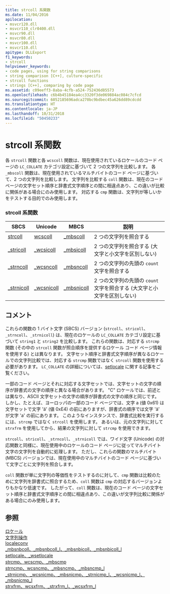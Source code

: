 ```yaml
---
title: strcoll 系関数
ms.date: 11/04/2016
apilocation:
- msvcr120.dll
- msvcr110_clr0400.dll
- msvcr90.dll
- msvcr80.dll
- msvcr100.dll
- msvcr110.dll
apitype: DLLExport
f1_keywords:
- strcoll
helpviewer_keywords:
- code pages, using for string comparisons
- string comparison [C++], culture-specific
- strcoll functions
- strings [C++], comparing by code page
ms.assetid: c09eeff3-8aba-4cfb-a524-752436d85573
ms.openlocfilehash: c6b4b45184ea4cc3320f3de069884ac084c7cfcd
ms.sourcegitcommit: 6052185696adca270bc9bdbec45a626dd89cdcdd
ms.translationtype: HT
ms.contentlocale: ja-JP
ms.lasthandoff: 10/31/2018
ms.locfileid: "50450233"
---
```

# <a name="strcoll-functions"></a>strcoll 系関数

各 `strcoll` 関数と各 `wcscoll` 関数は、現在使用されているロケールのコード ページの `LC_COLLATE` カテゴリ設定に基づいて 2 つの文字列を比較します。 各 `_mbscoll` 関数は、現在使用されているマルチバイトのコード ページに基づいて、2 つの文字列を比較します。 文字列を比較する `coll` 関数は、現在のコード ページの文字セット順序と辞書式文字順序との間に相違点あり、この違いが比較に関係がある場合にのみ使用します。 対応する `cmp` 関数は、文字列が等しいかをテストする目的でのみ使用します。

### <a name="strcoll-functions"></a>strcoll 系関数

|SBCS|Unicode|MBCS|説明|
|----------|-------------|----------|-----------------|
|[strcoll](../c-runtime-library/reference/strcoll-wcscoll-mbscoll-strcoll-l-wcscoll-l-mbscoll-l.md)|[wcscoll](../c-runtime-library/reference/strcoll-wcscoll-mbscoll-strcoll-l-wcscoll-l-mbscoll-l.md)|[_mbscoll](../c-runtime-library/reference/strcoll-wcscoll-mbscoll-strcoll-l-wcscoll-l-mbscoll-l.md)|2 つの文字列を照合する|
|[_stricoll](../c-runtime-library/reference/stricoll-wcsicoll-mbsicoll-stricoll-l-wcsicoll-l-mbsicoll-l.md)|[_wcsicoll](../c-runtime-library/reference/stricoll-wcsicoll-mbsicoll-stricoll-l-wcsicoll-l-mbsicoll-l.md)|[_mbsicoll](../c-runtime-library/reference/stricoll-wcsicoll-mbsicoll-stricoll-l-wcsicoll-l-mbsicoll-l.md)|2 つの文字列を照合する (大文字と小文字を区別しない)|
|[_strncoll](../c-runtime-library/reference/strncoll-wcsncoll-mbsncoll-strncoll-l-wcsncoll-l-mbsncoll-l.md)|[_wcsncoll](../c-runtime-library/reference/strncoll-wcsncoll-mbsncoll-strncoll-l-wcsncoll-l-mbsncoll-l.md)|[_mbsncoll](../c-runtime-library/reference/strncoll-wcsncoll-mbsncoll-strncoll-l-wcsncoll-l-mbsncoll-l.md)|2 つの文字列の先頭の `count` 文字を照合する|
|[_strnicoll](../c-runtime-library/reference/strnicoll-wcsnicoll-mbsnicoll-strnicoll-l-wcsnicoll-l-mbsnicoll-l.md)|[_wcsnicoll](../c-runtime-library/reference/strnicoll-wcsnicoll-mbsnicoll-strnicoll-l-wcsnicoll-l-mbsnicoll-l.md)|[_mbsnicoll](../c-runtime-library/reference/strnicoll-wcsnicoll-mbsnicoll-strnicoll-l-wcsnicoll-l-mbsnicoll-l.md)|2 つの文字列の先頭の `count` 文字を照合する (大文字と小文字を区別しない)|

## <a name="remarks"></a>コメント

これらの関数の 1 バイト文字 (SBCS) バージョン (`strcoll`、`stricoll`、`_strncoll`、`_strnicoll`) は、現在のロケールの `LC_COLLATE` カテゴリ設定に基づいて `string1` と `string2` を比較します。 これらの関数は、対応する `strcmp` 関数 (その中の `strcoll` 関数が照合順序を提供するロケール コード ページ情報を使用する) とは異なります。 文字セット順序と辞書式文字順序が異なるロケールでの文字列比較では、対応する `strcmp` 関数ではなく `strcoll` 関数を使用する必要があります。 `LC_COLLATE` の詳細については、[setlocale](../c-runtime-library/reference/setlocale-wsetlocale.md) に関する記事をご覧ください。

一部のコード ページとそれに対応する文字セットでは、文字セットの文字の順序が辞書式の文字の順序と異なる場合があります。 "C" ロケールでは、前述とは異なり、ASCII 文字セットの文字の順序が辞書式の文字の順序と同じです。 しかし、たとえば、ヨーロッパの一部のコード ページでは、文字 a (値 0x61) は文字セットで文字 'ä' (値 0xE4) の前にありますが、辞書式の順序では文字 'ä' が文字 'a' の前にあります。 このようなインスタンスで、辞書式比較を実行するには、`strcmp` ではなく `strcoll` を使用します。 あるいは、元の文字列に対して `strxfrm` を使用してから、結果の文字列に対して `strcmp` を使用できます。

`strcoll`、`stricoll`、`_strncoll`、`_strnicoll` では、ワイド文字 (Unicode) の対応関数と同様に、現在使用中のロケールのコード ページに従ってマルチバイト文字の文字列を自動的に処理します。 ただし、これらの関数のマルチバイト (MBCS) バージョンでは、現在使用中のマルチバイトのコード ページに基づいて文字ごとに文字列を照合します。

`coll` 関数が単に文字列の等価性をテストするのに対して、`cmp` 関数は比較のために文字列を辞書式に照合するため、`coll` 関数は `cmp` の対応するバージョンよりもかなり低速です。 したがって、`coll` 関数は、現在のコード ページの文字セット順序と辞書式文字順序との間に相違点あり、この違いが文字列比較に関係がある場合にのみ使用します。

## <a name="see-also"></a>参照

[ロケール](../c-runtime-library/locale.md)<br/>
[文字列操作](../c-runtime-library/string-manipulation-crt.md)<br/>
[localeconv](../c-runtime-library/reference/localeconv.md)<br/>
[_mbsnbcoll、_mbsnbcoll_l、_mbsnbicoll、_mbsnbicoll_l](../c-runtime-library/reference/mbsnbcoll-mbsnbcoll-l-mbsnbicoll-mbsnbicoll-l.md)<br/>
[setlocale、_wsetlocale](../c-runtime-library/reference/setlocale-wsetlocale.md)<br/>
[strcmp、wcscmp、_mbscmp](../c-runtime-library/reference/strcmp-wcscmp-mbscmp.md)<br/>
[strncmp、wcsncmp、_mbsncmp、_mbsncmp_l](../c-runtime-library/reference/strncmp-wcsncmp-mbsncmp-mbsncmp-l.md)<br/>
[_strnicmp、_wcsnicmp、_mbsnicmp、_strnicmp_l、_wcsnicmp_l、_mbsnicmp_l](../c-runtime-library/reference/strnicmp-wcsnicmp-mbsnicmp-strnicmp-l-wcsnicmp-l-mbsnicmp-l.md)<br/>
[strxfrm、wcsxfrm、_strxfrm_l、_wcsxfrm_l](../c-runtime-library/reference/strxfrm-wcsxfrm-strxfrm-l-wcsxfrm-l.md)